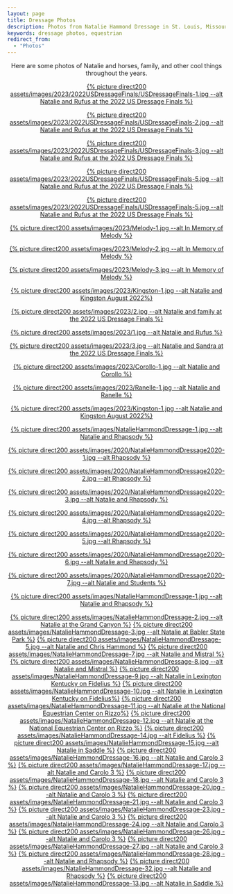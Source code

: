 ```yaml
---
layout: page
title: Dressage Photos
description: Photos from Natalie Hammond Dressage in St. Louis, Missouri
keywords: dressage photos, equestrian
redirect_from: 
  - "Photos"
---
```


<center>
Here are some photos of Natalie and horses, family, and other cool things throughout the years.   
</center>

<center>

<a href="{% picture direct assets/images/2023/2022USDressageFinals/USDressageFinals-1.jpg %}" data-lightbox="DressagePhotos" data-title="Natalie and Rufus at the 2022 US Dressage Finals" >{% picture direct200 assets/images/2023/2022USDressageFinals/USDressageFinals-1.jpg --alt Natalie and Rufus at the 2022 US Dressage Finals %}</a>

<a href="{% picture direct assets/images/2023/2022USDressageFinals/USDressageFinals-2.jpg %}" data-lightbox="DressagePhotos" data-title="Natalie and Rufus at the 2022 US Dressage Finals" >{% picture direct200 assets/images/2023/2022USDressageFinals/USDressageFinals-2.jpg --alt Natalie and Rufus at the 2022 US Dressage Finals %}</a>

<a href="{% picture direct assets/images/2023/2022USDressageFinals/USDressageFinals-3.jpg %}" data-lightbox="DressagePhotos" data-title="Natalie and Rufus at the 2022 US Dressage Finals" >{% picture direct200 assets/images/2023/2022USDressageFinals/USDressageFinals-3.jpg --alt Natalie and Rufus at the 2022 US Dressage Finals %}</a>

<a href="{% picture direct assets/images/2023/2022USDressageFinals/USDressageFinals-4.jpg %}" data-lightbox="DressagePhotos" data-title="Natalie and Rufus at the 2022 US Dressage Finals" >{% picture direct200 assets/images/2023/2022USDressageFinals/USDressageFinals-5.jpg --alt Natalie and Rufus at the 2022 US Dressage Finals %}</a>

<a href="{% picture direct assets/images/2023/2022USDressageFinals/USDressageFinals-5.jpg %}" data-lightbox="DressagePhotos" data-title="Natalie and Rufus at the 2022 US Dressage Finals" >{% picture direct200 assets/images/2023/2022USDressageFinals/USDressageFinals-5.jpg --alt Natalie and Rufus at the 2022 US Dressage Finals %}</a>

<a href="{% picture direct assets/images/2023/Melody-1.jpg %}" data-lightbox="DressagePhotos" data-title="In Memory of Melody" >{% picture direct200 assets/images/2023/Melody-1.jpg --alt In Memory of Melody %}</a>

<a href="{% picture direct assets/images/2023/Melody-2.jpg %}" data-lightbox="DressagePhotos" data-title="In Memory of Melody" >{% picture direct200 assets/images/2023/Melody-2.jpg --alt In Memory of Melody %}</a>

<a href="{% picture direct assets/images/2023/Melody-3.jpg %}" data-lightbox="DressagePhotos" data-title="In Memory of Melody" >{% picture direct200 assets/images/2023/Melody-3.jpg --alt In Memory of Melody %}</a>

<a href="{% picture direct assets/images/2023/Kingston-1.jpg %}" data-lightbox="DressagePhotos" data-title="Natalie and Kingston August 2022" >{% picture direct200 assets/images/2023/Kingston-1.jpg --alt Natalie and Kingston August 2022%}</a>

<a href="{% picture direct assets/images/2023/2.jpg %}" data-lightbox="DressagePhotos" data-title="Natalie and family at the 2022 US Dressage Finals" >{% picture direct200 assets/images/2023/2.jpg --alt Natalie and family at the 2022 US Dressage Finals %}</a>

<a href="{% picture direct assets/images/2023/1.jpg %}" data-lightbox="DressagePhotos" data-title="Natalie and Rufus" >{% picture direct200 assets/images/2023/1.jpg --alt Natalie and Rufus %}</a>

<a href="{% picture direct assets/images/2023/3.jpg %}" data-lightbox="DressagePhotos" data-title="Natalie and Sandra at the 2022 US Dressage Finals" >{% picture direct200 assets/images/2023/3.jpg --alt Natalie and Sandra at the 2022 US Dressage Finals %}</a>

<a href="{% picture direct assets/images/2023/Corollo-1.jpg %}" data-lightbox="DressagePhotos" data-title="Natalie and Corollo" >{% picture direct200 assets/images/2023/Corollo-1.jpg --alt Natalie and Corollo %}</a>

<a href="{% picture direct assets/images/2023/Ranelle-1.jpg %}" data-lightbox="DressagePhotos" data-title="Natalie and Ranelle" >{% picture direct200 assets/images/2023/Ranelle-1.jpg --alt Natalie and Ranelle %}</a>

<a href="{% picture direct assets/images/2023/Kingston-1.jpg %}" data-lightbox="DressagePhotos" data-title="Natalie and Kingston August 2022" >{% picture direct200 assets/images/2023/Kingston-1.jpg --alt Natalie and Kingston August 2022%}</a>


<a href="{% picture direct assets/images/NatalieHammondDressage-1.jpg %}" data-lightbox="DressagePhotos" data-title="Natalie and Rhapsody" >{% picture direct200 assets/images/NatalieHammondDressage-1.jpg --alt Natalie and Rhapsody %}</a>

<a href="{% picture direct assets/images/2020/NatalieHammondDressage2020-1.jpg %}" data-lightbox="DressagePhotos" data-title="Rhapsody" >{% picture direct200 assets/images/2020/NatalieHammondDressage2020-1.jpg --alt Rhapsody %}</a>

<a href="{% picture direct assets/images/2020/NatalieHammondDressage2020-2.jpg %}" data-lightbox="DressagePhotos" data-title="Rhapsody" >{% picture direct200 assets/images/2020/NatalieHammondDressage2020-2.jpg --alt Rhapsody %}</a>

<a href="{% picture direct assets/images/2020/NatalieHammondDressage2020-3.jpg %}" data-lightbox="DressagePhotos" data-title="Natalie and Rhapsody" >{% picture direct200 assets/images/2020/NatalieHammondDressage2020-3.jpg --alt Natalie and Rhapsody %}</a>

<a href="{% picture direct assets/images/2020/NatalieHammondDressage2020-4.jpg %}" data-lightbox="DressagePhotos" data-title="Rhapsody" >{% picture direct200 assets/images/2020/NatalieHammondDressage2020-4.jpg --alt Rhapsody %}</a>

<a href="{% picture direct assets/images/2020/NatalieHammondDressage2020-5.jpg %}" data-lightbox="DressagePhotos" data-title="Rhapsody" >{% picture direct200 assets/images/2020/NatalieHammondDressage2020-5.jpg --alt Rhapsody %}</a>

<a href="{% picture direct assets/images/2020/NatalieHammondDressage2020-6.jpg %}" data-lightbox="DressagePhotos" data-title="Natalie and Rhapsody" >{% picture direct200 assets/images/2020/NatalieHammondDressage2020-6.jpg --alt Natalie and Rhapsody %}</a>

<a href="{% picture direct assets/images/2020/NatalieHammondDressage2020-7.jpg %}" data-lightbox="DressagePhotos" data-title="Natalie and Students" >{% picture direct200 assets/images/2020/NatalieHammondDressage2020-7.jpg --alt Natalie and Students %}</a>

<a href="{% picture direct assets/images/NatalieHammondDressage-1.jpg %}" data-lightbox="DressagePhotos" data-title="Natalie and Rhapsody" >{% picture direct200 assets/images/NatalieHammondDressage-1.jpg --alt Natalie and Rhapsody %}</a>

<a href="{% picture direct assets/images/NatalieHammondDressage-2.jpg %}" data-lightbox="DressagePhotos" data-title="Natalie at the Grand Canyon" >{% picture direct200 assets/images/NatalieHammondDressage-2.jpg --alt Natalie at the Grand Canyon %}</a>
<a href="{% picture direct assets/images/NatalieHammondDressage-3.jpg %}" data-lightbox="DressagePhotos" data-title="Natalie at Babler State Park" >{% picture direct200 assets/images/NatalieHammondDressage-3.jpg --alt Natalie at Babler State Park %}</a>
<a href="{% picture direct assets/images/NatalieHammondDressage-5.jpg %}" data-lightbox="DressagePhotos" data-title="Natalie and Chris Hammond" >{% picture direct200 assets/images/NatalieHammondDressage-5.jpg --alt Natalie and Chris Hammond %}</a>
<a href="{% picture direct assets/images/NatalieHammondDressage-7.jpg %}" data-lightbox="DressagePhotos" data-title="Natalie and Mistral" >{% picture direct200 assets/images/NatalieHammondDressage-7.jpg --alt Natalie and Mistral %}</a>
<a href="{% picture direct assets/images/NatalieHammondDressage-8.jpg %}" data-lightbox="DressagePhotos" data-title="Natalie and Mistral" >{% picture direct200 assets/images/NatalieHammondDressage-8.jpg --alt Natalie and Mistral %}</a>
<a href="{% picture direct assets/images/NatalieHammondDressage-9.jpg %}" data-lightbox="DressagePhotos" data-title="Natalie in Lexington Kentucky on Fidelius" >{% picture direct200 assets/images/NatalieHammondDressage-9.jpg --alt Natalie in Lexington Kentucky on Fidelius %}</a>
<a href="{% picture direct assets/images/NatalieHammondDressage-10.jpg %}" data-lightbox="DressagePhotos" data-title="Natalie in Lexington Kentucky on Fidelius" >{% picture direct200 assets/images/NatalieHammondDressage-10.jpg --alt Natalie in Lexington Kentucky on Fidelius%}</a>
<a href="{% picture direct assets/images/NatalieHammondDressage-11.jpg %}" data-lightbox="DressagePhotos" data-title="Natalie at the National Equestrian Center on Rizzo" >{% picture direct200 assets/images/NatalieHammondDressage-11.jpg --alt Natalie at the National Equestrian Center on Rizzo%}</a>
<a href="{% picture direct assets/images/NatalieHammondDressage-12.jpg %}" data-lightbox="DressagePhotos" data-title="Natalie at the National Equestrian Center on Rizzo" >{% picture direct200 assets/images/NatalieHammondDressage-12.jpg --alt Natalie at the National Equestrian Center on Rizzo %}</a>
<a href="{% picture direct assets/images/NatalieHammondDressage-14.jpg %}" data-lightbox="DressagePhotos" data-title="Fidelius" >{% picture direct200 assets/images/NatalieHammondDressage-14.jpg --alt Fidelius %}</a>
<a href="{% picture direct assets/images/NatalieHammondDressage-15.jpg %}" data-lightbox="DressagePhotos" data-title="Natalie and Carolo 3" >{% picture direct200 assets/images/NatalieHammondDressage-15.jpg --alt Natalie in Saddle %}</a>
<a href="{% picture direct assets/images/NatalieHammondDressage-16.jpg %}" data-lightbox="DressagePhotos" data-title="Natalie and Carolo 3" >{% picture direct200 assets/images/NatalieHammondDressage-16.jpg --alt Natalie and Carolo 3 %}</a>
<a href="{% picture direct assets/images/NatalieHammondDressage-17.jpg %}" data-lightbox="DressagePhotos" data-title="Natalie and Carolo 3" >{% picture direct200 assets/images/NatalieHammondDressage-17.jpg --alt Natalie and Carolo 3 %}</a>
<a href="{% picture direct assets/images/NatalieHammondDressage-18.jpg %}" data-lightbox="DressagePhotos" data-title="Natalie and Carolo 3" >{% picture direct200 assets/images/NatalieHammondDressage-18.jpg --alt Natalie and Carolo 3 %}</a>
<a href="{% picture direct assets/images/NatalieHammondDressage-20.jpg %}" data-lightbox="DressagePhotos" data-title="Natalie and Carolo 3" >{% picture direct200 assets/images/NatalieHammondDressage-20.jpg --alt Natalie and Carolo 3 %}</a>
<a href="{% picture direct assets/images/NatalieHammondDressage-21.jpg %}" data-lightbox="DressagePhotos" data-title="Natalie and Carolo 3" >{% picture direct200 assets/images/NatalieHammondDressage-21.jpg --alt Natalie and Carolo 3 %}</a>
<a href="{% picture direct assets/images/NatalieHammondDressage-23.jpg %}" data-lightbox="DressagePhotos" data-title="Natalie and Carolo 3" >{% picture direct200 assets/images/NatalieHammondDressage-23.jpg --alt Natalie and Carolo 3 %}</a>
<a href="{% picture direct assets/images/NatalieHammondDressage-24.jpg %}" data-lightbox="DressagePhotos" data-title="Natalie and Carolo 3" >{% picture direct200 assets/images/NatalieHammondDressage-24.jpg --alt Natalie and Carolo 3 %}</a>
<a href="{% picture direct assets/images/NatalieHammondDressage-26.jpg %}" data-lightbox="DressagePhotos" data-title="Natalie and Carolo 3" >{% picture direct200 assets/images/NatalieHammondDressage-26.jpg --alt Natalie and Carolo 3 %}</a>
<a href="{% picture direct assets/images/NatalieHammondDressage-27.jpg %}" data-lightbox="DressagePhotos" data-title="Natalie and Carolo 3" >{% picture direct200 assets/images/NatalieHammondDressage-27.jpg --alt Natalie and Carolo 3 %}</a>
<a href="{% picture direct assets/images/NatalieHammondDressage-28.jpg %}" data-lightbox="DressagePhotos" data-title="Natalie and Rhapsody" >{% picture direct200 assets/images/NatalieHammondDressage-28.jpg --alt Natalie and Rhapsody %}</a>
<a href="{% picture direct assets/images/NatalieHammondDressage-32.jpg %}" data-lightbox="DressagePhotos" data-title="Natalie and Rhapsody" >{% picture direct200 assets/images/NatalieHammondDressage-32.jpg --alt Natalie and Rhapsody %}</a>
<a href="{% picture direct assets/images/NatalieHammondDressage-13.jpg %}" data-lightbox="DressagePhotos" data-title="Natalie in Saddle" >{% picture direct200 assets/images/NatalieHammondDressage-13.jpg --alt Natalie in Saddle %}</a>
</center>
